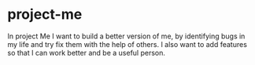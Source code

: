 # project-me

In project Me I want to build a better version of me, by identifying bugs in my life and try fix them with the help of others.
I also want to add features so that I can work better and be a useful person.
